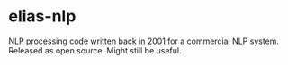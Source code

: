 elias-nlp
=========

NLP processing code written back in 2001 for a commercial NLP system. Released as open source. Might still be useful.
